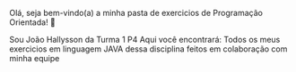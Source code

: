 Olá, seja bem-vindo(a) a minha pasta de exercicios de Programação Orientada! 👋

Sou João Hallysson da Turma 1 P4
Aqui você encontrará:
Todos os meus exercicios em linguagem JAVA dessa disciplina feitos em colaboração com minha equipe

